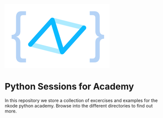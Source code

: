 ![Academy Logo](./logo_nkode.png)

# Python Sessions for Academy

In this repository we store a collection of excercises and examples for the nkode python academy. Browse into the different directories to find out more.